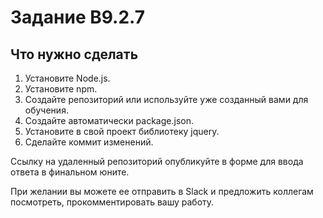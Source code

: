 # Задание B9.2.7

## Что нужно сделать

1. Установите Node.js.
1. Установите npm.
1. Создайте репозиторий или используйте уже созданный вами для обучения.
1. Создайте автоматически package.json.
1. Установите в свой проект библиотеку jquery.
1. Сделайте коммит изменений.

Ссылку на удаленный репозиторий опубликуйте в форме для ввода ответа в финальном юните.

При желании вы можете ее отправить в Slack и предложить коллегам посмотреть, прокомментировать вашу работу.  
